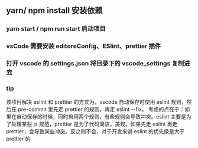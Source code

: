 ## yarn/ npm install 安装依赖

### yarn start / npm run start 启动项目

### vsCode 需要安装 editoreConfig、ESlint、prettier 插件

### 打开 vscode 的 settings.json 将目录下的 vscode_settings 复制进去

### tip

该项目解决 eslint 和 prettier 的方式为，vscode 自动保存时使用 eslint 规则，然后在 pre-commit 里先走 prettier 的规则，再走 eslint --fix。
考虑的点在于：如果在自动保存的时候，同时启用两个规则，有些规则会导致冲突。eslint 主要是为了处理某些 js 规范，prettier 是为了代码简洁，美观。如果先走 eslint 再走 prettier，会导致某些冲突。反之则不会，对于开发来讲 eslint 的优先级是大于 prettier 的
